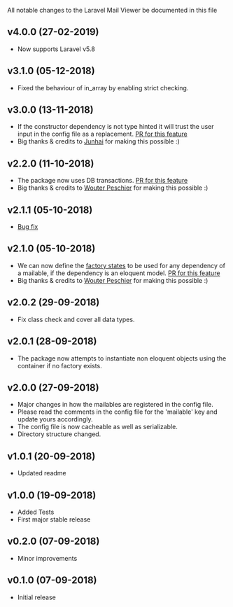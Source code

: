 All notable changes to the Laravel Mail Viewer be documented in this file

## v4.0.0 (27-02-2019)
- Now supports Laravel v5.8

## v3.1.0 (05-12-2018)
- Fixed the behaviour of in_array by enabling strict checking.

## v3.0.0 (13-11-2018)
- If the constructor dependency is not type hinted it will trust the user input in the config file as a replacement. [PR for this feature](https://github.com/JoggApp/laravel-mail-viewer/pull/15)
- Big thanks & credits to [Junhai](https://github.com/starvsion) for making this possible :)

## v2.2.0 (11-10-2018)
- The package now uses DB transactions. [PR for this feature](https://github.com/JoggApp/laravel-mail-viewer/pull/12)
- Big thanks & credits to [Wouter Peschier](https://github.com/kielabokkie) for making this possible :)

## v2.1.1 (05-10-2018)
- [Bug fix](https://github.com/JoggApp/laravel-mail-viewer/pull/11)

## v2.1.0 (05-10-2018)
- We can now define the [factory states](https://laravel.com/docs/5.7/database-testing#factory-states) to be used for any dependency of a mailable, if the dependency is an eloquent model. [PR for this feature](https://github.com/JoggApp/laravel-mail-viewer/pull/10)
- Big thanks & credits to [Wouter Peschier](https://github.com/kielabokkie) for making this possible :)  

## v2.0.2 (29-09-2018)
- Fix class check and cover all data types.

## v2.0.1 (28-09-2018)
- The package now attempts to instantiate non eloquent objects using the container if no factory exists.

## v2.0.0 (27-09-2018)
- Major changes in how the mailables are registered in the config file.
- Please read the comments in the config file for the 'mailable' key and update yours accordingly.
- The config file is now cacheable as well as serializable.
- Directory structure changed.

## v1.0.1 (20-09-2018)
- Updated readme

## v1.0.0 (19-09-2018)
- Added Tests
- First major stable release

## v0.2.0 (07-09-2018)
- Minor improvements

## v0.1.0 (07-09-2018)
- Initial release